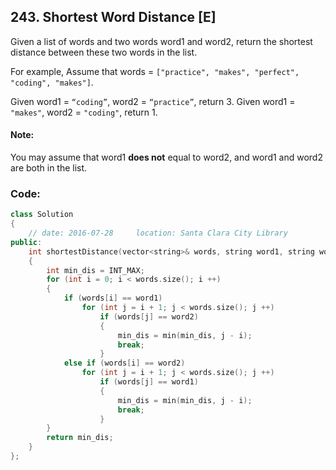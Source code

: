 ## 243. Shortest Word Distance [E]
Given a list of words and two words word1 and word2, return the shortest distance between these two words in the list.

For example,
Assume that words = `["practice", "makes", "perfect", "coding", "makes"]`.

Given word1 = `“coding”`, word2 = `“practice”`, return 3.
Given word1 = `"makes"`, word2 = `"coding"`, return 1.

#### Note:
You may assume that word1 **does not** equal to word2, and word1 and word2 are both in the list.


### Code:
```c++
class Solution 
{
    // date: 2016-07-28     location: Santa Clara City Library
public:
    int shortestDistance(vector<string>& words, string word1, string word2) 
    {
        int min_dis = INT_MAX;
        for (int i = 0; i < words.size(); i ++)
        {
            if (words[i] == word1)
                for (int j = i + 1; j < words.size(); j ++)
                    if (words[j] == word2)
                    {
                        min_dis = min(min_dis, j - i);
                        break;
                    }
            else if (words[i] == word2)
                for (int j = i + 1; j < words.size(); j ++)
                    if (words[j] == word1)
                    {
                        min_dis = min(min_dis, j - i);
                        break;
                    }
        }
        return min_dis;
    }
};
```
